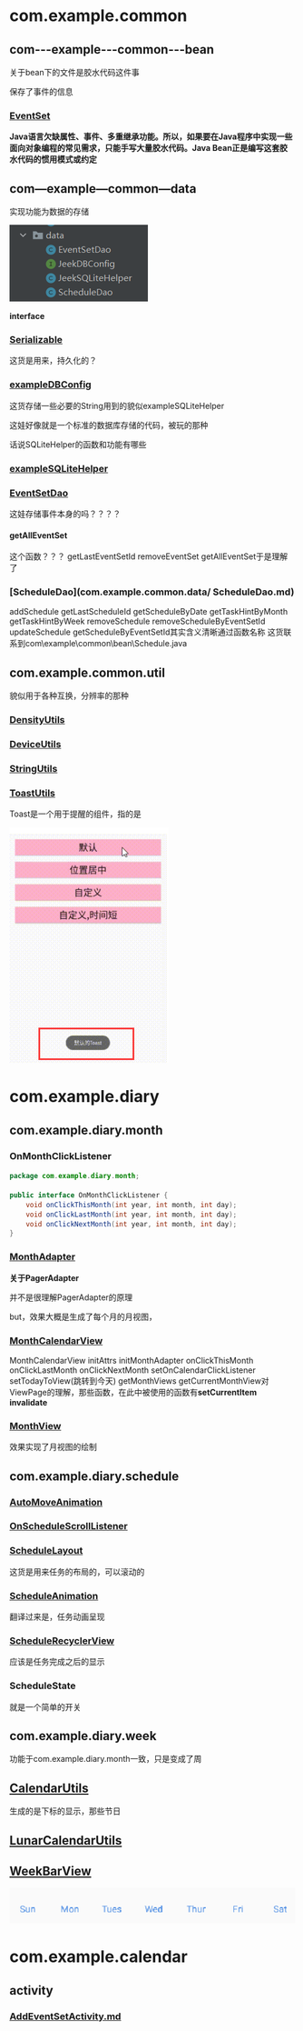 # com.example.common

## com---example---common---bean

关于bean下的文件是胶水代码这件事

保存了事件的信息

### [EventSet](com.example.common.bean/EventSet.md)

**Java语言欠缺属性、事件、多重继承功能。所以，如果要在Java程序中实现一些面向对象编程的常见需求，只能手写大量胶水代码。Java Bean正是编写这套胶水代码的惯用模式或约定**

## com—example—common—data

实现功能为数据的存储

![image-20211124100649014](image/image-20211124100649014.png)

**interface**

### [Serializable](Serializable.md)

这货是用来，持久化的？

### [exampleDBConfig](com.example.common.data/exampleDBConfig.md)

这货存储一些必要的String用到的貌似exampleSQLiteHelper

这娃好像就是一个标准的数据库存储的代码，被玩的那种

话说SQLiteHelper的函数和功能有哪些

### [exampleSQLiteHelper](com.example.common.data/exampleSQLiteHelper.md)

### [EventSetDao](com.example.common.data/EventSetDao.md)

这娃存储事件本身的吗？？？？

#### getAllEventSet

这个函数？？？
getLastEventSetId		removeEventSet	getAllEventSet于是理解了

### [ScheduleDao](com.example.common.data/ ScheduleDao.md)

addSchedule
getLastScheduleId
getScheduleByDate
getTaskHintByMonth
getTaskHintByWeek
removeSchedule
removeScheduleByEventSetId
updateSchedule
getScheduleByEventSetId其实含义清晰通过函数名称
这货联系到com\example\common\bean\Schedule.java

## com.example.common.util

貌似用于各种互换，分辨率的那种

### [DensityUtils](com.example.common.util/DensityUtils.md)

### [DeviceUtils](com.example.common.util/DeviceUtils.md)


### [StringUtils](com.example.common.util/StringUtils.md)


### [ToastUtils](com.example.common.util/ToastUtils.md)

Toast是一个用于提醒的组件，指的是

![image-20211124151955067](image/image-20211124151955067.png)

# com.example.diary

## com.example.diary.month

### OnMonthClickListener

```java
package com.example.diary.month;

public interface OnMonthClickListener {
    void onClickThisMonth(int year, int month, int day);
    void onClickLastMonth(int year, int month, int day);
    void onClickNextMonth(int year, int month, int day);
}
```

### [MonthAdapter](com.example.diary\month\MonthAdapter.md)

**关于PagerAdapter**

并不是很理解PagerAdapter的原理

but，效果大概是生成了每个月的月视图，

### [MonthCalendarView](com.example.diary\month\MonthCalendarView.md)

MonthCalendarView	initAttrs	initMonthAdapter	onClickThisMonth	onClickLastMonth	onClickNextMonth	setOnCalendarClickListener	setTodayToView(跳转到今天)		getMonthViews	getCurrentMonthView对ViewPage的理解，那些函数，在此中被使用的函数有**setCurrentItem**	**invalidate**

### [MonthView](com.example.diary\month\MonthView.md)

效果实现了月视图的绘制

## com.example.diary.schedule

### [AutoMoveAnimation](com.example.diary\schedule\AutoMoveAnimation.md)

### [OnScheduleScrollListener](com.example.diary\schedule\OnScheduleScrollListener.md)
### [ScheduleLayout](com.example.diary\schedule\ScheduleLayout.md)

这货是用来任务的布局的，可以滚动的

### [ScheduleAnimation](com.example.diary\schedule\ScheduleAnimation.md)

翻译过来是，任务动画呈现

### [ScheduleRecyclerView](com.example.diary\schedule\ScheduleRecyclerView.md)

应该是任务完成之后的显示

### ScheduleState

就是一个简单的开关


## com.example.diary.week
功能于com.example.diary.month一致，只是变成了周

## [CalendarUtils](com.example.diary\CalendarUtils.md)

生成的是下标的显示，那些节日

## [LunarCalendarUtils](com.example.diary\LunarCalendarUtils.md)

## [WeekBarView](com.example.diary\WeekBarView.md)

![image-20211124212848874](image/image-20211124212848874.png)

# com.example.calendar

## activity
### [AddEventSetActivity.md](D:\code\AndroidStudio\Shedule_app1\代码解析\com.example.calendar\activity\AddEventSetActivity.md)





